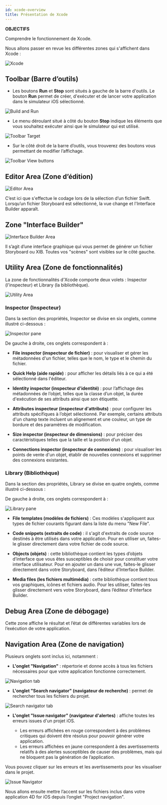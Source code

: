 ```yaml
---
id: xcode-overview
title: Présentation de Xcode
---
```

<div class = "objectives"> 

**OBJECTIFS**

Comprendre le fonctionnement de Xcode.</div> 

Nous allons passer en revue les différentes zones qui s'affichent dans Xcode :

![Xcode](assets/en/customize-with-xcode/Discover-Xcode-4D-for-iOS.png)

## Toolbar (Barre d’outils)

* Les boutons **Run** et **Stop** sont situés à gauche de la barre d'outils. Le bouton **Run** permet de créer, d'exécuter et de lancer votre application dans le simulateur iOS sélectionné.

![Build and Run](assets/en/customize-with-xcode/Toolbar-Build-and-Run-Xcode-4D-for-iOS.png)

* Le menu déroulant situé à côté du bouton **Stop** indique les éléments que vous souhaitez exécuter ainsi que le simulateur qui est utilisé.

![Toolbar Target](assets/en/customize-with-xcode/Toolbar-Target-simulator-Xcode-4D-for-iOS.png)

* Sur le côté droit de la barre d’outils, vous trouverez des boutons vous permettant de modifier l’affichage.

![Toolbar View buttons](assets/en/customize-with-xcode/Toolbar-View-buttons-Xcode-4D-for-iOS.png)

## Editor Area (Zone d’édition)

![Editor Area](assets/en/customize-with-xcode/Editor-Xcode-4D-for-iOS.png)

C’est ici que s'effectue le codage lors de la sélection d’un fichier Swift. Lorsqu’un fichier Storyboard est sélectionné, la vue change et l'Interface Builder apparaît.

## Zone "Interface Builder"

![Interface Builder Area](assets/en/customize-with-xcode/Interface-Builder-Xcode-4D-for-iOS.png)

Il s’agit d’une interface graphique qui vous permet de générer un fichier Storyboard ou XIB. Toutes vos "scènes" sont visibles sur le côté gauche.

## Utility Area (Zone de fonctionnalités)

La zone de fonctionnalités d'Xcode comporte deux volets : Inspector (l'inspecteur) et Library (la bibliothèque).

![Utility Area](assets/en/customize-with-xcode/Utility-Xcode-4D-for-iOS.png)

### Inspector (Inspecteur)

Dans la section des propriétés, Inspector se divise en six onglets, comme illustré ci-dessous :

![Inspector pane](assets/en/customize-with-xcode/Xcode-Inspector-pane.png)

De gauche à droite, ces onglets correspondent à :

* **File inspector (inspecteur de fichier)** : pour visualiser et gérer les métadonnées d'un fichier, telles que le nom, le type et le chemin du fichier.

* **Quick Help (aide rapide)** : pour afficher les détails liés à ce qui a été sélectionné dans l'éditeur.

* **Identity inspector (inspecteur d'identité)** : pour l’affichage des métadonnées de l’objet, telles que la classe d’un objet, la durée d'exécution de ses attributs ainsi que son étiquette.

* **Attributes inspecteur (inspecteur d'attributs)** : pour configurer les attributs spécifiques à l’objet sélectionné. Par exemple, certains attributs d'un champ texte incluent un alignement et une couleur, un type de bordure et des paramètres de modification.

* **Size inspector (inspecteur de dimensions)** : pour préciser des caractéristiques telles que la taille et la position d’un objet.

* **Connections inspector (inspecteur de connexions)** : pour visualiser les points de vente d'un objet, établir de nouvelles connexions et supprimer des connexions existantes.

### Library (Bibliothèque)

Dans la section des propriétés, Library se divise en quatre onglets, comme illustré ci-dessous :

De gauche à droite, ces onglets correspondent à :

![Library pane](assets/en/customize-with-xcode/Xcode-Library-pane.png)

* **File templates (modèles de fichiers)** : Ces modèles s'appliquent aux types de fichier courants figurant dans la liste du menu "New File".

* **Code snippets (extraits de code)** : il s'agit d'extraits de code source destinés à être utilisés dans votre application. Pour en utiliser un, faites-le glisser directement dans votre fichier de code source.

* **Objects (objets)** : cette bibliothèque contient les types d’objets d’interface que vous êtes susceptibles de choisir pour constituer votre interface utilisateur. Pour en ajouter un dans une vue, faites-le glisser directement dans votre Storyboard, dans l’éditeur d’Interface Builder.

* **Media files (les fichiers multimédia)** : cette bibliothèque contient tous vos graphiques, icônes et fichiers audio. Pour les utiliser, faites-les glisser directement vers votre Storyboard, dans l’éditeur d’Interface Builder.

## Debug Area (Zone de débogage)

Cette zone affiche le résultat et l’état de différentes variables lors de l’exécution de votre application.

## Navigation Area (Zone de navigation)

Plusieurs onglets sont inclus ici, notamment :

* **L'onglet "Navigation"** : répertorie et donne accès à tous les fichiers nécessaires pour que votre application fonctionne correctement.

![Navigation tab](assets/en/customize-with-xcode/Project-Navigation-Editor-Xcode-4D-for-iOS.png)

* **L'onglet "Search navigator" (navigateur de recherche)** : permet de rechercher tous les fichiers du projet.

![Search navigator tab](assets/en/customize-with-xcode/Search-Navigator-Xcode-4D-for-iOS.png)

* **L'onglet "Issue navigator" (navigateur d'alertes)** : affiche toutes les erreurs issues d'un projet iOS.
    
    * Les erreurs affichées en rouge correspondent à des problèmes critiques qui doivent être résolus pour pouvoir générer votre application. 
    * Les erreurs affichées en jaune correspondent à des avertissements relatifs à des alertes susceptibles de causer des problèmes, mais qui ne bloquent pas la génération de l’application. 

Vous pouvez cliquer sur les erreurs et les avertissements pour les visualiser dans le projet.

![Issue Navigator](assets/en/customize-with-xcode/Issue-Navigator-Xcode-4D-for-iOS.png)

Nous allons ensuite mettre l’accent sur les fichiers inclus dans votre application 4D for iOS depuis l’onglet "Project navigation".
